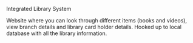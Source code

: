 Integrated Library System

Website where you can look through different items (books and videos), view branch details and 
library card holder details. Hooked up to local database with all the library information. 